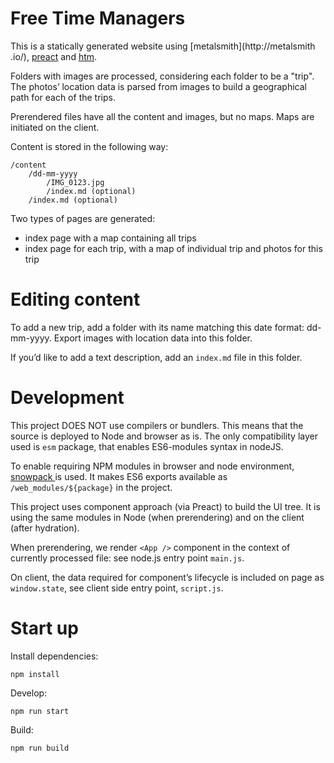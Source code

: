 # Free Time Managers

This is a statically generated website using [metalsmith](http://metalsmith
.io/), [preact](https://preactjs.com/) and [htm](https://github.com/developit/htm).

Folders with images are processed, considering each folder to be a "trip". The 
photos’ location data is parsed from images to build a geographical path for
each of the trips.

Prerendered files have all the content and images, but no maps. Maps are
 initiated on the client.

Content is stored in the following way:

```
/content
    /dd-mm-yyyy
        /IMG_0123.jpg
        /index.md (optional)
    /index.md (optional)
```

Two types of pages are generated:

- index page with a map containing all trips
- index page for each trip, with a map of individual trip and photos for this
 trip
 
# Editing content

To add a new trip, add a folder with its name matching this date format: 
dd-mm-yyyy. Export images with location data into this folder.

If you’d like to add a text description, add an `index.md` file in this folder.

# Development

This project DOES NOT use compilers or bundlers. This means that the source
is deployed to Node and browser as is. The only compatibility layer used is
 `esm` package, that enables ES6-modules syntax in nodeJS. 

To enable requiring NPM modules in browser and node environment, [snowpack
](https://www.snowpack.dev/) is used. It makes ES6 exports available as
 `/web_modules/${package}` in the project.

This project uses component approach (via Preact) to build the UI tree. It is
using the same modules in Node (when prerendering) and on the client (after
 hydration).

When prerendering, we render `<App />` component in the context of currently
processed file: see node.js entry point `main.js`.

On client, the data required for component’s lifecycle is included on page as
`window.state`, see client side entry point, `script.js`.

# Start up

Install dependencies:

```
npm install
```

Develop: 
```
npm run start
```

Build:
```
npm run build
```

